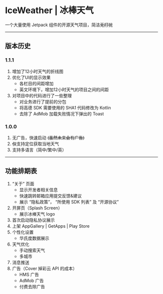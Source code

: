 # IceWeather | 冰棒天气
一个大量使用 Jetpack 组件的开源天气项目，简洁~~无打扰~~

---

## 版本历史

### 1.1.1
1. 增加了12小时天气的折线图
2. 优化了UI的显示效果
    - 各栏目的间距增加
    - 英文环境下，增加12小时天气的项目之间的间距
3. 对项目中的代码进行了一些整理
    - 对业务进行了提前的分包
    - 将高德 SDK 需要使用的 SHA1 代码修改为 Kotlin
    - 去除了 AdMob 加载失败情况下弹出的 Toast

### 1.0.0
1. 无广告，快速启动 ~~(虽然未来会有广告)~~
2. ~~仅~~支持定位获取当地天气
3. 支持多语言（简中/繁中/英）

--- 

## 功能排期表
1. “关于” 页面
    - 显示开发者相关信息
    - 快速跳转邮箱应用提交反馈&建议
    - 展示 “隐私政策”， “所使用 SDK 列表” 及 “开源协议”
2. 开屏页（Splash Screen）
    - 展示冰棒天气 logo
3. 首次启动隐私协议展示
4. 上架 AppGallery | GetApps | Play Store
5. 个性化设置 
   - 华氏度数据展示
6. 天气优化
   - 手动搜索天气 
   - 多城市
7. 消息推送
8. 广告（Cover 掉彩云 API 的成本）
   - HMS 广告
   - AdMob 广告
   - 付费去除广告
